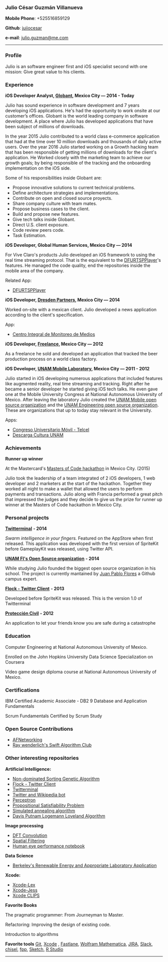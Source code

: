 ### Julio César Guzmán Villanueva

**Mobile Phone**: +525516859129

**Github**: [juiiocesar](http://github.com/juiiocesar)

**e-mail**: julio.guzman@me.com

****

### Profile
Julio is an software engineer first and iOS specialist second with one mission: Give great value to his clients.

### Experience
**iOS Developer Analyst, [Globant](https://www.globant.com/), Mexico City — 2014 - Today**

Julio has sound experience in software development and 7 years developing iOS applications. He's had the opportunity to work onsite at our customer’s offices. Globant is the world leading company in software development. A place where Julio has developed applications that have been subject of millions of downloads.

In the year 2015 Julio contributed to a world class e-commerce application that had at the time over 10 million downloads and thousands of daily active users. Over the year 2016 Julio started working on a Growth hacking team that has been responsible of getting millions of downloads for the client's application. He Worked closely with the marketing team to achieve our growth goals; by being responsible of the tracking and the onboarding implementation on the iOS side.  

Some of his responsibilities inside Globant are: 

- Propose innovative solutions to current technical problems.
- Define architecture strategies and implementations.
- Contribute on open and closed source proyects.
- Share company culture with team mates.
- Propose business cases to the client.
- Build and propose new features.
- Give tech talks inside Globant.
- Direct U.S. client exposure.
- Code review peers code.
- Task Estimation.

**iOS Developer, Global Human Services, Mexico City — 2014**

For Vive Claro's products Julio developed an iOS framework to using the real time streaming protocol. That is the equivalent to the [DFURTSPPlayer](https://github.com/durfu/DFURTSPPlayer)'s features. He managed the code quality, end the repositories inside the mobile area of the company.

Related App: 

- [DFURTSPPlayer](https://github.com/durfu/DFURTSPPlayer)

**iOS Developer, [Dresden Partners](http://www.dresdenpartners.com), Mexico City — 2014**

Worked on-site with a mexican client. Julio developed a news application according to the client's specification.

App: 

- [Centro Integral de Monitoreo de Medios](https://itunes.apple.com/us/app/cimm/id844331719?mt=8)

**iOS Developer, [Freelance](http://julio.work), Mexico City — 2012**

As a freelance he sold and developed an application that tracked the beer production process on a world class factory.

**iOS Developer, [UNAM Mobile Laboratory](http://mobile.unam.mx), Mexico City — 2011 - 2012**

Julio started in iOS developing numerous applications that included features like augmented reality, real time streaming and tracking. Right after he became a senior developer he started giving iOS tech talks. He even gave one at the Mobile University Congress at National Autonomous University of Mexico. After leaving the laboratory Julio created the [UNAM Mobile open source organization](https://github.com/UNAMMobile) and the [UNAM Engineering open source organization](https://github.com/unamfi). These are organizations that up to today stay relevant in the University.

Apps:

- [Congreso Universitario Móvil - Telcel](https://itunes.apple.com/ru/app/congreso-universitario-movil/id716260362?l=en&mt=8)
- [Descarga Cultura UNAM](https://itunes.apple.com/mx/app/descarga-cultura-unam/id950397556?mt=8)

### Achievements
**Runner up winner**

At the Mastercard's [Masters of Code hackathon](http://mastersofcode.com) in Mexico City. (2015)

Julio took the leadership of a team integrated of 2 iOS developers, 1 web developer and 2 marketers at the start of the hackathon. Together they worked all night to make a wallet that allowed the users to perform payments and transactions. Julio along with Francia performed a great pitch that impressed the judges and they decide to give us the prize for runner up winner at the Masters of Code hackathon in Mexico City. 

### Personal projects
[**Twitterminal**](https://itunes.apple.com/us/app/twitterminal/id788443372?mt=8) **- 2014**

_Swarm intelligence in your fingers._ Featured on the AppStore when first released. This application was developed with the first version of SpriteKit before GameplayKit was released, using Twitter API.

[**UNAM FI's Open Source organization**](https://github.com/unamfi) **- 2014**

While studying Julio founded the biggest open source organization in his school. The project is currently mantained by [Juan Pablo Flores](https://github.com/juanpflores/) a Github campus expert.    

[**Flock - Twitter Client**](https://itunes.apple.com/us/app/flock-twitter-client/id544536195?mt=8) **- 2013**

Developed before SpriteKit was released. This is the version 1.0 of Twitterminal

[**Protección Civil**](https://itunes.apple.com/us/app/proteccion-civil/id548931594?mt=8) **- 2012**

An application to let your friends know you are safe during a catastrophe

### Education
Computer Engineering at National Autonomous University of Mexico.

Enrolled on the John Hopkins University Data Science Specialization on Coursera

Video game design diploma course at National Autonomous University of Mexico.

### Certifications 

IBM Certified Academic Associate - DB2 9 Database and Application Fundamentals

Scrum Fundamentals Certified by Scrum Study

### Open Source Contributions

- [AFNetworking](https://github.com/AFNetworking/AFNetworking)
- [Ray wenderlich's Swift Algorithm Club](https://github.com/raywenderlich/swift-algorithm-club)

### Other interesting repositories
**Artificial Intelligence:**
- [Non-dominated Sorting Genetic Algorithm](https://github.com/unamfi/NSGA-II)
- [Flock - Twitter Client](https://itunes.apple.com/us/app/flock-twitter-client/id544536195?mt=8)
- [Twitterminal](https://itunes.apple.com/us/app/twitterminal/id788443372?mt=8)
- [Twitter and Wikipedia bot](https://github.com/unamfi/Twitter-and-Wikipedia-bot)
- [Perceptron](https://github.com/unamfi/Perceptron)
- [Propositional Satisfiability Problem](https://github.com/unamfi/SAT)
- [Simulated annealing algorithm](https://github.com/unamfi/SA)
- [Davis Putnam Logemann Loveland Algorithm](https://github.com/unamfi/DPLL)

**Image processing**
- [DFT Convolution](https://github.com/unamfi/DFT-Convolution)
- [Spatial Filtering](https://github.com/unamfi/Spatial-Filtering)
- [Human eye performance notebook](https://github.com/unamfi/Human-eye-performance)

**Data Science**

- [Berkeley's Renewable Energy and Appropriate Laboratory Application](https://github.com/JuIioCesar/Renewable-Energy-and-Appropriate-Laboratory)

**Xcode:**
- [Xcode-Lex](https://github.com/unamfi/Xcode-Lex)
- [Xcode-Jess](https://github.com/unamfi/Xcode-Jess)
- [Xcode CLIPS](https://github.com/unamfi/Xcode-CLIPS)

**Favorite Books**

The pragmatic programmer: From Journeyman to Master. 

Refactoring: Improving the design of existing code.

Introduction to algorithms

**Favorite tools**
[Git](https://git-scm.com/), [Xcode](https://developer.apple.com/xcode/) , [Fastlane](http://fastlane.tools), [Wolfram Mathematica](https://www.wolfram.com/mathematica/), [JIRA](https://www.atlassian.com/software/jira), [Slack](https://slack.com), [chisel](https://github.com/facebook/chisel), [fpp](https://github.com/facebook/pathpicker/), [Sketch](https://www.sketchapp.com), [R Studio](https://www.rstudio.com)

****
